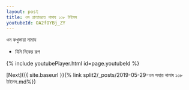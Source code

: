 ```yaml
---
layout: post
title: ওম প্রাণ্যাভ্রূতে নামায ১০৮ টাইমস
youtubeId: OA2fOYBj_ZY
---
```

 
 
 ওম কখুভায়া নামায  
 
 -  যিনি দিকের রূপ 
 
  
 
  
 
 
 
 
 
 


{% include youtubePlayer.html id=page.youtubeId %}
 
[Next]({{ site.baseurl }}{% link  split2/_posts/2019-05-29-ওম সহায় নামায ১০৮ টাইমস.md%})
 
